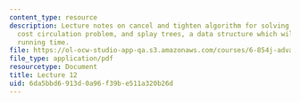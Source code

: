 ```yaml
---
content_type: resource
description: Lecture notes on cancel and tighten algorithm for solving the mini- mum
  cost circulation problem, and splay trees, a data structure which will help reduce
  running time.
file: https://ol-ocw-studio-app-qa.s3.amazonaws.com/courses/6-854j-advanced-algorithms-fall-2008/6da5bbd6913d0a96f39be511a320b26d_lect10_24.pdf
file_type: application/pdf
resourcetype: Document
title: Lecture 12
uid: 6da5bbd6-913d-0a96-f39b-e511a320b26d
---
```

